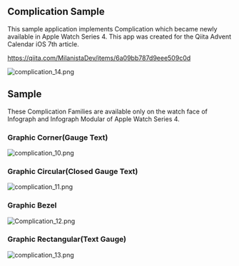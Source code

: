 ## Complication Sample
This sample application implements Complication which became newly available in Apple Watch Series 4. This app was created for the Qiita Advent Calendar iOS 7th article.

https://qiita.com/MilanistaDev/items/6a09bb787d9eee509c0d

![complication_14.png](https://qiita-image-store.s3.amazonaws.com/0/88266/3b4786a6-7742-854d-f8de-44352a8a7069.png)

## Sample

These Complication Families are available only on the watch face of Infograph and Infograph Modular of Apple Watch Series 4.

### Graphic Corner(Gauge Text)

![complication_10.png](https://qiita-image-store.s3.amazonaws.com/0/88266/09587b0c-3f62-af63-3eb2-b2da5ade8354.png)

### Graphic Circular(Closed Gauge Text)

![complication_11.png](https://qiita-image-store.s3.amazonaws.com/0/88266/59e535ba-b54e-9468-8fba-59bf23282e4b.png)

### Graphic Bezel

![Complication_12.png](https://qiita-image-store.s3.amazonaws.com/0/88266/36191672-b1ef-b655-35b9-67b42c42725d.png)

### Graphic Rectangular(Text Gauge)

![complication_13.png](https://qiita-image-store.s3.amazonaws.com/0/88266/a51468eb-d929-31c4-173a-ba40bb3a71bf.png)